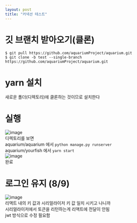 ```yaml
---
layout: post
title: "커넥션 테스트"
---
```


# 깃 브랜치 받아오기(클론)
```
$ git pull https://github.com/aquariumProject/aquarium.git
$ git clone -b test --single-branch https://github.com/aquariumProject/aquarium.git
```

# yarn 설치
새로운 폴더(디렉토리)에 클론하는 것이므로 설치한다

# 실행
![image](https://user-images.githubusercontent.com/86642180/183487233-7a09dfb6-c7d0-4106-b756-1b1587f66756.png)  
디렉토리를 보면  
aquarium/aquarium 에서 `python manage.py runserver`  
aquarium/yourfish 에서 `yarn start`  
![image](https://user-images.githubusercontent.com/86642180/183487686-dc58fda6-2b89-4c93-86b4-56fa1ea7edce.png)  
완료  

# 로그인 유지 (8/9)
![image](https://user-images.githubusercontent.com/86642180/183490375-5722976b-e56b-42ed-8bf2-31bf4adeb970.png)  
리액트 내의 키 값과 시리얼라이저 키 값 일치 시키고 나니까  
시리얼라이저에서 토큰을 리턴하는게 리액트에 전달이 안됨  
jwt 방식으로 수정 필요함
